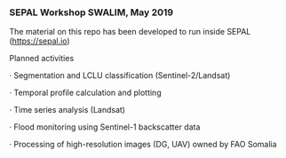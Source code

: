 ### SEPAL Workshop SWALIM, May 2019
The material on this repo has been developed to run inside SEPAL (https://sepal.io)

Planned activities

· Segmentation and LCLU classification (Sentinel-2/Landsat)

· Temporal profile calculation and plotting 

· Time series analysis (Landsat)

· Flood monitoring using Sentinel-1 backscatter data

· Processing of high-resolution images (DG, UAV) owned by FAO Somalia